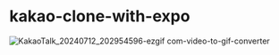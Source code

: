 # kakao-clone-with-expo

![KakaoTalk_20240712_202954596-ezgif com-video-to-gif-converter](https://github.com/user-attachments/assets/05df0f71-913b-4406-8c72-5549443343c7)
